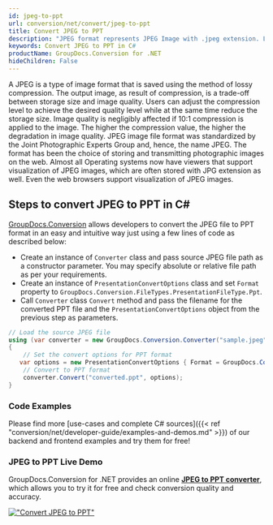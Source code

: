 ```yaml
---
id: jpeg-to-ppt
url: conversion/net/convert/jpeg-to-ppt
title: Convert JPEG to PPT
description: "JPEG format represents JPEG Image with .jpeg extension. Learn how to convert JPEG to PPT file programmatically in C# language using GroupDocs.Conversion for .NET library."
keywords: Convert JPEG to PPT in C#
productName: GroupDocs.Conversion for .NET
hideChildren: False
---
```


A JPEG is a type of image format that is saved using the method of lossy compression. The output image, as result of compression, is a trade-off between storage size and image quality. Users can adjust the compression level to achieve the desired quality level while at the same time reduce the storage size. Image quality is negligibly affected if 10:1 compression is applied to the image.  The higher the compression value, the higher the degradation in image quality. JPEG image file format was standardized by the Joint Photographic Experts Group and, hence, the name JPEG. The format has been the choice of storing and transmitting photographic images on the web. Almost all Operating systems now have viewers that support visualization of JPEG images, which are often stored with JPG extension as well. Even the web browsers support visualization of JPEG images.

## Steps to convert JPEG to PPT in C#

[GroupDocs.Conversion](https://products.groupdocs.com/conversion/net) allows developers to convert the JPEG file to PPT format in an easy and intuitive way just using a few lines of code as described below:

* Create an instance of `Converter` class and pass source JPEG file path as a constructor parameter. You may specify absolute or relative file path as per your requirements. 
* Create an instance of `PresentationConvertOptions` class and set `Format` property to `GroupDocs.Conversion.FileTypes.PresentationFileType.Ppt`.
* Call `Converter` class `Convert` method and pass the filename for the converted PPT file and the `PresentationConvertOptions` object from the previous step as parameters.

```csharp
// Load the source JPEG file
using (var converter = new GroupDocs.Conversion.Converter("sample.jpeg"))
{
    // Set the convert options for PPT format
   var options = new PresentationConvertOptions { Format = GroupDocs.Conversion.FileTypes.PresentationFileType.Ppt };
    // Convert to PPT format
    converter.Convert("converted.ppt", options);
}
```

### Code Examples

Please find more [use-cases and complete C# sources]({{< ref "conversion/net/developer-guide/examples-and-demos.md" >}}) of our backend and frontend examples and try them for free!

### JPEG to PPT Live Demo

GroupDocs.Conversion for .NET provides an online [**JPEG to PPT converter**](https://products.groupdocs.app/conversion/jpeg-to-ppt), which allows you to try it for free and check conversion quality and accuracy.

[!["Convert JPEG to PPT"](conversion/net/images/convert-to-ppt/convert-jpeg-to-ppt.png)](https://products.groupdocs.app/conversion/jpeg-to-ppt)